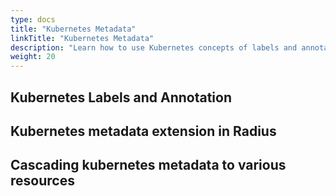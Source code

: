 ```yaml
---
type: docs
title: "Kubernetes Metadata"
linkTitle: "Kubernetes Metadata"
description: "Learn how to use Kubernetes concepts of labels and annotations in Radius"
weight: 20
---
```


## Kubernetes Labels and Annotation 


## Kubernetes metadata extension in Radius


## Cascading kubernetes metadata to various resources
